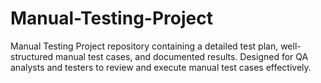 # Manual-Testing-Project
Manual Testing Project repository containing a detailed test plan, well-structured manual test cases, and documented results. Designed for QA analysts and testers to review and execute manual test cases effectively.
